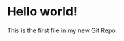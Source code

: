 <!DOCTYPE html>
<html>
<head>

<title>Hello World!</title>
<link rel="stylesheet" href="bluestyle.css">
</head>
<body>
<h1>Hello world!</h1>
<p>This is the first file in my new Git Repo.</p>
</body>
</html>